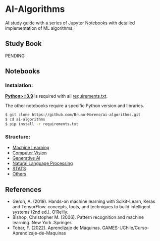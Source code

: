 # AI-Algorithms

AI study guide with a series of Jupyter Notebooks with detailed implementation of ML algorithms. 

## Study Book 

PENDING

## Notebooks 

### Instalation: 

[**Python>=3.9**](https://www.python.org/) is required with all
[requirements.txt](notebooks/requirements.txt).

The other notebooks require a specific Python version and libraries. 

```bash
$ git clone https://github.com/Bruno-Moreno/ai-algorithms.git
$ cd ai-algorithms
$ pip install -r requirements.txt
```

### Structure: 
 - [Machine Learning](notebooks/ML) 
 - [Computer Vision](notebooks/CV)
 - [Generative AI](notebooks/GEN)
 - [Natural Language Processing](notebooks/NLP) 
 - [STATS](notebooks/STATS)
 - [Others](notebooks/Others) 

## References
 - Geron, A. (2019). Hands-on machine learning with Scikit-Learn, Keras and TensorFlow: concepts, tools, and techniques to build intelligent systems (2nd ed.). O’Reilly.
 - Bishop, Christopher M. (2006). Pattern recognition and machine learning. New York :Springer.
 - Tobar, F. (2022). Aprendizaje de Máquinas. GAMES-UChile/Curso-Aprendizaje-de-Maquinas

